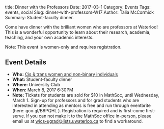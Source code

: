 title: Dinner with the Professors
Date: 2017-03-1
Category: Events
Tags: events, social
Slug: dinner-with-professors-W17
Author: Talia McCormick
Summary: Student-faculty dinner.

Come have dinner with the brilliant women who are professors at Waterloo! This is a wonderful opportunity to learn about their research, academia, teaching, and your own academic interests. 

Note: This event is women-only and requires registration.

## Event Details ##

+ **Who:** [Cis & trans women and non-binary individuals]({filename}/pages/faq.md)
+ **What:** Student-faculty dinner
+ **Where:** University Club
+ **When:** March 8, 2017 6:30PM
+ **Note:** Tickets for students are sold for $10 in MathSoc, until Wednesday, March 1. Sign-up for professors and for grad students who are interested in attending as mentors is free and run through eventbrite (here: goo.gl/B8PQHL ). Registration is required and is first-come first-serve. If you can not make it to the MathSoc office in-person, please email us at wics-ugrad@lists.uwaterloo.ca to find a workaround.

